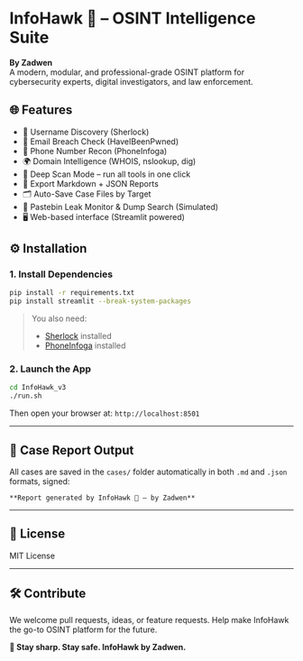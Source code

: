 # InfoHawk 🦅 – OSINT Intelligence Suite

**By Zadwen**  
A modern, modular, and professional-grade OSINT platform for cybersecurity experts, digital investigators, and law enforcement.

## 🌐 Features

- 🔎 Username Discovery (Sherlock)
- 📧 Email Breach Check (HaveIBeenPwned)
- 📱 Phone Number Recon (PhoneInfoga)
- 🌍 Domain Intelligence (WHOIS, nslookup, dig)
- 🧠 Deep Scan Mode – run all tools in one click
- 📄 Export Markdown + JSON Reports
- 🗂️ Auto-Save Case Files by Target
- 🧪 Pastebin Leak Monitor & Dump Search (Simulated)
- 🖥️ Web-based interface (Streamlit powered)

## ⚙️ Installation

### 1. Install Dependencies

```bash
pip install -r requirements.txt
pip install streamlit --break-system-packages
```

> You also need:
> - [Sherlock](https://github.com/sherlock-project/sherlock) installed
> - [PhoneInfoga](https://github.com/sundowndev/PhoneInfoga) installed

### 2. Launch the App

```bash
cd InfoHawk_v3
./run.sh
```

Then open your browser at: `http://localhost:8501`

---

## 📂 Case Report Output

All cases are saved in the `cases/` folder automatically in both `.md` and `.json` formats, signed:

```
**Report generated by InfoHawk 🦅 – by Zadwen**
```

---

## 📃 License

MIT License

---

## 🛠️ Contribute

We welcome pull requests, ideas, or feature requests. Help make InfoHawk the go-to OSINT platform for the future.

**🦅 Stay sharp. Stay safe. InfoHawk by Zadwen.**

